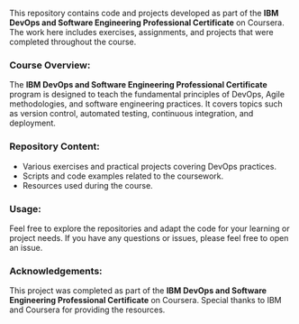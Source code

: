 This repository contains code and projects developed as part of the **IBM DevOps and Software Engineering Professional Certificate** on Coursera. The work here includes exercises, assignments, and projects that were completed throughout the course.

### Course Overview:
The **IBM DevOps and Software Engineering Professional Certificate** program is designed to teach the fundamental principles of DevOps, Agile methodologies, and software engineering practices. It covers topics such as version control, automated testing, continuous integration, and deployment.

### Repository Content:
- Various exercises and practical projects covering DevOps practices.
- Scripts and code examples related to the coursework.
- Resources used during the course.

### Usage:
Feel free to explore the repositories and adapt the code for your learning or project needs. If you have any questions or issues, please feel free to open an issue.

### Acknowledgements:
This project was completed as part of the **IBM DevOps and Software Engineering Professional Certificate** on Coursera. Special thanks to IBM and Coursera for providing the resources.
